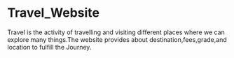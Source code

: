# Travel_Website
Travel  is the activity of travelling and visiting different places where we can explore many things.The website provides about destination,fees,grade,and location to fulfill the Journey.

